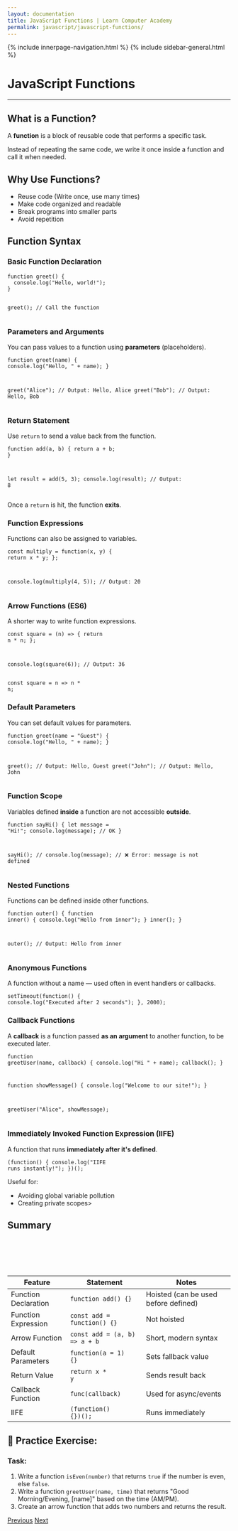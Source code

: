 ```yaml
---
layout: documentation
title: JavaScript Functions | Learn Computer Academy
permalink: javascript/javascript-functions/
---
```

<div class="loader">
{% include innerpage-navigation.html %}
{% include sidebar-general.html %}
            <div class="page-content">
                <div class="content-wrapper">
                    <div class="row">
                        <div class="col-md-9 content">
                            <!-- Your content goes started here -->
                            <div class="doc-content">
                                <h1>JavaScript Functions</h1>
                                <hr>
                                <h2>What is a Function?</h2>
                                <p>A <strong>function</strong> is a block of reusable code that performs a specific task.</p>
                                <p>Instead of repeating the same code, we write it once inside a function and call it when needed.</p>
                                <h2>Why Use Functions?</h2>
                                <ul>
                                    <li>Reuse code (Write once, use many times)</li>
                                    <li>Make code organized and readable</li>
                                    <li>Break programs into smaller parts</li>
                                    <li>Avoid repetition</li>    
                                </ul>
                                <h2>Function Syntax</h2>
                                <h3>Basic Function Declaration</h3>
                                <pre class="snippet"><code class="js">function greet() {
  console.log("Hello, world!");
}

greet(); // Call the function</code></pre>
                                <h3>Parameters and Arguments</h3>
                                <p>You can pass values to a function using <strong>parameters</strong> (placeholders).</p>
                                <pre class="snippet"><code class="js">function greet(name) {
  console.log("Hello, " + name);
}

greet("Alice"); // Output: Hello, Alice
greet("Bob");   // Output: Hello, Bob</code></pre>
                                <h3>Return Statement</h3>
                                <p>Use <code>return</code> to send a value back from the function.</p>
                                <pre class="snippet"><code class="js">function add(a, b) {
  return a + b;
}

let result = add(5, 3);
console.log(result); // Output: 8</code></pre>
                                <p>Once a <code>return</code> is hit, the function <strong>exits</strong>.</p>
                                <h3>Function Expressions</h3>
                                <p>Functions can also be assigned to variables.</p>
                                <pre class="snippet"><code class="js">const multiply = function(x, y) {
  return x * y;
};

console.log(multiply(4, 5)); // Output: 20</code></pre>
                                <h3>Arrow Functions (ES6)</h3>
                                <p>A shorter way to write function expressions.</p>
                                <pre class="snippet"><code class="js">const square = (n) => {
  return n * n;
};

console.log(square(6)); // Output: 36</code></pre>
                                <pre class="snippet"><code class="js">const square = n => n * n;</code></pre>
                                <h3>Default Parameters</h3>
                                <p>You can set default values for parameters.</p>
                                <pre class="snippet"><code class="js">function greet(name = "Guest") {
  console.log("Hello, " + name);
}

greet();        // Output: Hello, Guest
greet("John");  // Output: Hello, John</code></pre>
                                <h3>Function Scope</h3>
                                <p>Variables defined <strong>inside</strong> a function are not accessible <strong>outside</strong>.</p>
                                <pre class="snippet"><code class="js">function sayHi() {
  let message = "Hi!";
  console.log(message);  // OK
}

sayHi();
// console.log(message); // ❌ Error: message is not defined</code></pre>
                                <h3>Nested Functions</h3>
                                <p>Functions can be defined inside other functions.</p>
                                <pre class="snippet"><code class="js">function outer() {
  function inner() {
    console.log("Hello from inner");
  }
  inner();
}

outer(); // Output: Hello from inner</code></pre>
                                <h3>Anonymous Functions</h3>
                                <p>A function without a name — used often in event handlers or callbacks.</p>
                                <pre class="snippet"><code class="js">setTimeout(function() {
  console.log("Executed after 2 seconds");
}, 2000);</code></pre>
                                <h3>Callback Functions</h3>
                                <p>A <strong>callback</strong> is a function passed <strong>as an argument</strong> to another function, to be executed later.</p>
                                <pre class="snippet"><code class="js">function greetUser(name, callback) {
  console.log("Hi " + name);
  callback();
}
                                
function showMessage() {
  console.log("Welcome to our site!");
}

greetUser("Alice", showMessage);</code></pre>
                                <h3>Immediately Invoked Function Expression (IIFE)</h3>
                                <p>A function that runs <strong>immediately after it's defined</strong>.</p>
                                <pre class="snippet"><code class="js">(function() {
  console.log("IIFE runs instantly!");
})();</code></pre>
                                <p>Useful for:</p>
                                <ul>
                                  <li>Avoiding global variable pollution</li>
                                  <li>Creating private scopes></li>
                                </ul>
                                <h2>Summary</h2>
                                <table class="table table-striped table-bordered">
                                    <thead class="thead-shades">
                                        <tr>
                                            <th scope="col">Feature</th>
                                            <th scope="col">Statement</th>
                                            <th scope="col">Notes</th>
                                        </tr>
                                    </thead>
                                    <tbody>
                                        <tr>
                                            <td scope="row">Function Declaration</td>
                                            <td><code>function add() {}</code></td>
                                            <td>Hoisted (can be used before defined)</td>
                                        </tr>
                                        <tr>
                                            <td scope="row">Function Expression</td>
                                            <td><code>const add = function() {}</code></td>
                                            <td>Not hoisted</td>
                                        </tr>  
                                        <tr>
                                            <td scope="row">Arrow Function</td>
                                            <td><code>const add = (a, b) => a + b</code></td>
                                            <td>Short, modern syntax</td>
                                        </tr> 
                                        <tr>
                                            <td scope="row">Default Parameters</td>
                                            <td><code>function(a = 1) {}</code></td>
                                            <td>Sets fallback value</td>
                                        </tr>                                         
                                        <tr>
                                            <td scope="row">Return Value</td>
                                            <td><code>return x * y</code></td>
                                            <td>Sends result back</td>
                                        </tr>                                        
                                        <tr>
                                            <td scope="row">Callback Function</td>
                                            <td><code>func(callback)</code></td>
                                            <td>Used for async/events</td>
                                        </tr> 
                                        <tr>
                                            <td scope="row">IIFE</td>
                                            <td><code>(function() {})();</code></td>
                                            <td>Runs immediately</td>
                                        </tr>                                         
                                    </tbody>
                                </table>
                                <h2>🧪 Practice Exercise:</h2>
                                <h3>Task:</h3>
                                <ol>
                                    <li>Write a function <code>isEven(number)</code> that returns <code>true</code> if the number is even, else <code>false</code>.</li>
                                    <li>Write a function <code>greetUser(name, time)</code> that returns "Good Morning/Evening, [name]" based on the time (AM/PM).</li>
                                    <li>Create an arrow function that adds two numbers and returns the result.</li>
                                </ol>
                            <!-- /.Your content goes ends here -->
                            <div class="footer-btn d-flex justify-content-between">
                                <a href="/javascript/javascript-basics" class="btn"><i class="fas fa-arrow-circle-left"></i>Previous</a>
                                <a href="/javascript/" class="btn">Next<i class="fas fa-arrow-circle-right"></i></a>
                            </div>
                            <!-- /.End of footer button -->
                        </div>
                        <!-- Right Sidebar Start-->
                        <?php include './includes/right-sidebar-innerpage.php'; ?>
                        <!-- Right-Sidebar End -->
                    </div>
                </div>



